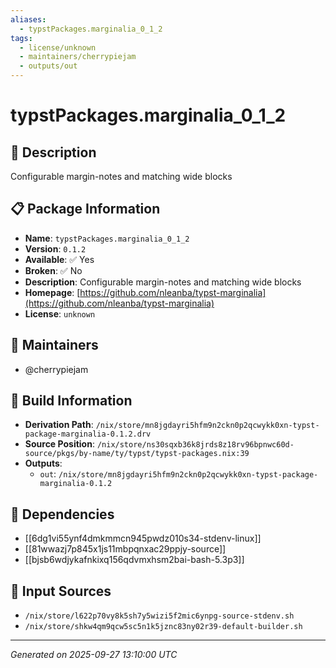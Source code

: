 ```yaml
---
aliases:
  - typstPackages.marginalia_0_1_2
tags:
  - license/unknown
  - maintainers/cherrypiejam
  - outputs/out
---
```


# typstPackages.marginalia_0_1_2

## 📝 Description

Configurable margin-notes and matching wide blocks

## 📋 Package Information

- **Name**: `typstPackages.marginalia_0_1_2`
- **Version**: `0.1.2`
- **Available**: ✅ Yes
- **Broken**: ✅ No
- **Description**: Configurable margin-notes and matching wide blocks
- **Homepage**: [https://github.com/nleanba/typst-marginalia](https://github.com/nleanba/typst-marginalia)
- **License**: `unknown`
## 👥 Maintainers

- @cherrypiejam


## 🔧 Build Information

- **Derivation Path**: `/nix/store/mn8jgdayri5hfm9n2ckn0p2qcwykk0xn-typst-package-marginalia-0.1.2.drv`
- **Source Position**: `/nix/store/ns30sqxb36k8jrds8z18rv96bpnwc60d-source/pkgs/by-name/ty/typst/typst-packages.nix:39`
- **Outputs**:
  - `out`:  `/nix/store/mn8jgdayri5hfm9n2ckn0p2qcwykk0xn-typst-package-marginalia-0.1.2`

## 🔗 Dependencies

- [[6dg1vi55ynf4dmkmmcn945pwdz010s34-stdenv-linux]]
- [[81wwazj7p845x1js11mbpqnxac29ppjy-source]]
- [[bjsb6wdjykafnkixq156qdvmxhsm2bai-bash-5.3p3]]

## 📁 Input Sources

- `/nix/store/l622p70vy8k5sh7y5wizi5f2mic6ynpg-source-stdenv.sh`
- `/nix/store/shkw4qm9qcw5sc5n1k5jznc83ny02r39-default-builder.sh`

---
*Generated on 2025-09-27 13:10:00 UTC*
